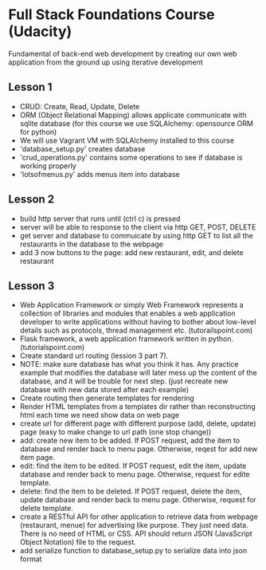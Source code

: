 # Full Stack Foundations Course (Udacity)
Fundamental of back-end web development by creating our own web application from the ground up using iterative development


## Lesson 1
- CRUD: Create, Read, Update, Delete
- ORM (Object Relational Mapping) allows applicate communicate with sqlite database (for this course we use SQLAlchemy: opensource ORM for python)
- We will use Vagrant VM with SQLAlchemy installed to this course
- 'database_setup.py' creates database
- 'crud_operations.py' contains some operations to see if database is working properly
- 'lotsofmenus.py' adds menus item into database

## Lesson 2
- build http server that runs until (ctrl c) is pressed 
- server will be able to response to the client via http GET, POST, DELETE
- get server and database to commuicate by using http GET to list all the restaurants in the database to the webpage
- add 3 now buttons to the page: add new restaurant, edit, and delete restaurant

## Lesson 3
- Web Application Framework or simply Web Framework represents a collection of libraries and modules that enables a web application developer to write applications without having to bother about low-level details such as protocols, thread management etc. (tutorailspoint.com)
- Flask framework, a web application framework written in python. (tutorialspoint.com) 
- Create standard url routing (lession 3 part 7). 
- NOTE: make sure database has what you think it has. Any practice example that modifies the database will later mess up the content of the database, and it will be trouble for next step. (just recreate new database with new data stored after each example)
- Create routing then generate templates for rendering
- Render HTML templates from a templates dir rather than reconstructing html each time we need show data on web page
- create url for different page with different purpose (add, delete, update) page (easy to make change to url path (one stop change))
- add: create new item to be added. If POST request, add the item to database and render back to menu page. Otherwise, reqest for add new item page.
- edit: find the item to be edited. If POST request, edit the item, update database and render back to menu page. Otherwise, request for edite template.
- delete: find the item to be deleted. If POST request, delete the item, update database and render back to menu page. Otherwise, request for delete template.
- create a RESTful API for other application to retrieve data from webpage (restaurant, menue) for advertising like purpose. They just need data. There is no need of HTML or CSS. API should return JSON (JavaScript Object Notation) file to the request.
- add serialize function to database_setup.py to serialize data into json format

